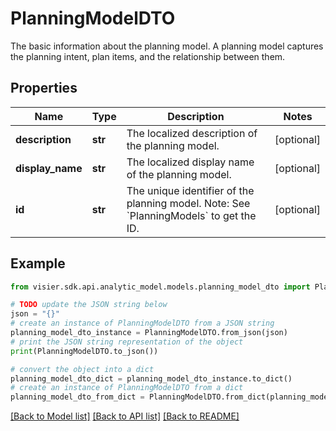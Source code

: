 # PlanningModelDTO

The basic information about the planning model. A planning model captures the planning intent, plan items, and the relationship between them.

## Properties

Name | Type | Description | Notes
------------ | ------------- | ------------- | -------------
**description** | **str** | The localized description of the planning model. | [optional] 
**display_name** | **str** | The localized display name of the planning model. | [optional] 
**id** | **str** | The unique identifier of the planning model.  Note: See &#x60;PlanningModels&#x60; to get the ID. | [optional] 

## Example

```python
from visier.sdk.api.analytic_model.models.planning_model_dto import PlanningModelDTO

# TODO update the JSON string below
json = "{}"
# create an instance of PlanningModelDTO from a JSON string
planning_model_dto_instance = PlanningModelDTO.from_json(json)
# print the JSON string representation of the object
print(PlanningModelDTO.to_json())

# convert the object into a dict
planning_model_dto_dict = planning_model_dto_instance.to_dict()
# create an instance of PlanningModelDTO from a dict
planning_model_dto_from_dict = PlanningModelDTO.from_dict(planning_model_dto_dict)
```
[[Back to Model list]](../README.md#documentation-for-models) [[Back to API list]](../README.md#documentation-for-api-endpoints) [[Back to README]](../README.md)


